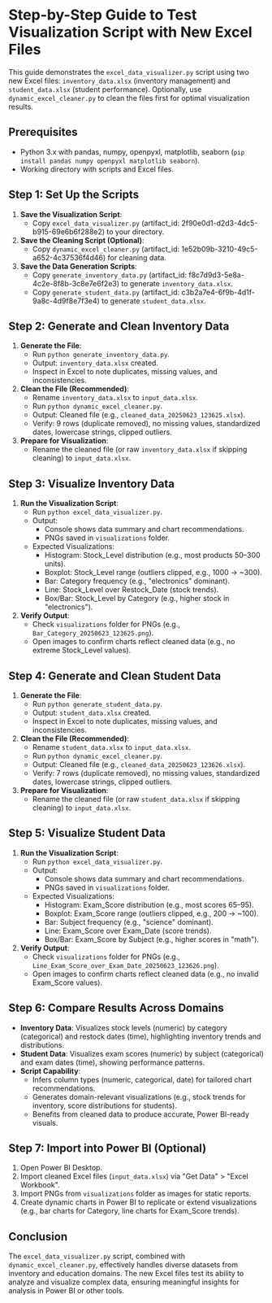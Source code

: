 # Step-by-Step Guide to Test Visualization Script with New Excel Files

This guide demonstrates the `excel_data_visualizer.py` script using two new Excel files: `inventory_data.xlsx` (inventory management) and `student_data.xlsx` (student performance). Optionally, use `dynamic_excel_cleaner.py` to clean the files first for optimal visualization results.

## Prerequisites
- Python 3.x with pandas, numpy, openpyxl, matplotlib, seaborn (`pip install pandas numpy openpyxl matplotlib seaborn`).
- Working directory with scripts and Excel files.

## Step 1: Set Up the Scripts
1. **Save the Visualization Script**:
   - Copy `excel_data_visualizer.py` (artifact_id: 2f90e0d1-d2d3-4dc5-b915-69e6b6f288e2) to your directory.
2. **Save the Cleaning Script (Optional)**:
   - Copy `dynamic_excel_cleaner.py` (artifact_id: 1e52b09b-3210-49c5-a652-4c37536f4d46) for cleaning data.
3. **Save the Data Generation Scripts**:
   - Copy `generate_inventory_data.py` (artifact_id: f8c7d9d3-5e8a-4c2e-8f8b-3c8e7e6f2e3) to generate `inventory_data.xlsx`.
   - Copy `generate_student_data.py` (artifact_id: c3b2a7e4-6f9b-4d1f-9a8c-4d9f8e7f3e4) to generate `student_data.xlsx`.

## Step 2: Generate and Clean Inventory Data
1. **Generate the File**:
   - Run `python generate_inventory_data.py`.
   - Output: `inventory_data.xlsx` created.
   - Inspect in Excel to note duplicates, missing values, and inconsistencies.
2. **Clean the File (Recommended)**:
   - Rename `inventory_data.xlsx` to `input_data.xlsx`.
   - Run `python dynamic_excel_cleaner.py`.
   - Output: Cleaned file (e.g., `cleaned_data_20250623_123625.xlsx`).
   - Verify: 9 rows (duplicate removed), no missing values, standardized dates, lowercase strings, clipped outliers.
3. **Prepare for Visualization**:
   - Rename the cleaned file (or raw `inventory_data.xlsx` if skipping cleaning) to `input_data.xlsx`.

## Step 3: Visualize Inventory Data
1. **Run the Visualization Script**:
   - Run `python excel_data_visualizer.py`.
   - Output:
     - Console shows data summary and chart recommendations.
     - PNGs saved in `visualizations` folder.
   - Expected Visualizations:
     - Histogram: Stock_Level distribution (e.g., most products 50–300 units).
     - Boxplot: Stock_Level range (outliers clipped, e.g., 1000 → ~300).
     - Bar: Category frequency (e.g., "electronics" dominant).
     - Line: Stock_Level over Restock_Date (stock trends).
     - Box/Bar: Stock_Level by Category (e.g., higher stock in "electronics").
2. **Verify Output**:
   - Check `visualizations` folder for PNGs (e.g., `Bar_Category_20250623_123625.png`).
   - Open images to confirm charts reflect cleaned data (e.g., no extreme Stock_Level values).

## Step 4: Generate and Clean Student Data
1. **Generate the File**:
   - Run `python generate_student_data.py`.
   - Output: `student_data.xlsx` created.
   - Inspect in Excel to note duplicates, missing values, and inconsistencies.
2. **Clean the File (Recommended)**:
   - Rename `student_data.xlsx` to `input_data.xlsx`.
   - Run `python dynamic_excel_cleaner.py`.
   - Output: Cleaned file (e.g., `cleaned_data_20250623_123626.xlsx`).
   - Verify: 7 rows (duplicate removed), no missing values, standardized dates, lowercase strings, clipped outliers.
3. **Prepare for Visualization**:
   - Rename the cleaned file (or raw `student_data.xlsx` if skipping cleaning) to `input_data.xlsx`.

## Step 5: Visualize Student Data
1. **Run the Visualization Script**:
   - Run `python excel_data_visualizer.py`.
   - Output:
     - Console shows data summary and chart recommendations.
     - PNGs saved in `visualizations` folder.
   - Expected Visualizations:
     - Histogram: Exam_Score distribution (e.g., most scores 65–95).
     - Boxplot: Exam_Score range (outliers clipped, e.g., 200 → ~100).
     - Bar: Subject frequency (e.g., "science" dominant).
     - Line: Exam_Score over Exam_Date (score trends).
     - Box/Bar: Exam_Score by Subject (e.g., higher scores in "math").
2. **Verify Output**:
   - Check `visualizations` folder for PNGs (e.g., `Line_Exam_Score_over_Exam_Date_20250623_123626.png`).
   - Open images to confirm charts reflect cleaned data (e.g., no invalid Exam_Score values).

## Step 6: Compare Results Across Domains
- **Inventory Data**: Visualizes stock levels (numeric) by category (categorical) and restock dates (time), highlighting inventory trends and distributions.
- **Student Data**: Visualizes exam scores (numeric) by subject (categorical) and exam dates (time), showing performance patterns.
- **Script Capability**:
  - Infers column types (numeric, categorical, date) for tailored chart recommendations.
  - Generates domain-relevant visualizations (e.g., stock trends for inventory, score distributions for students).
  - Benefits from cleaned data to produce accurate, Power BI-ready visuals.

## Step 7: Import into Power BI (Optional)
1. Open Power BI Desktop.
2. Import cleaned Excel files (`input_data.xlsx`) via "Get Data" > "Excel Workbook".
3. Import PNGs from `visualizations` folder as images for static reports.
4. Create dynamic charts in Power BI to replicate or extend visualizations (e.g., bar charts for Category, line charts for Exam_Score trends).

## Conclusion
The `excel_data_visualizer.py` script, combined with `dynamic_excel_cleaner.py`, effectively handles diverse datasets from inventory and education domains. The new Excel files test its ability to analyze and visualize complex data, ensuring meaningful insights for analysis in Power BI or other tools.